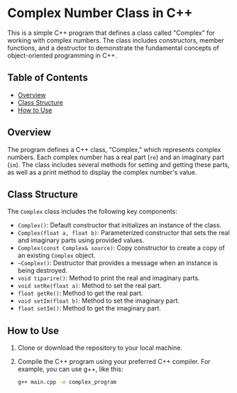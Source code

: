 # Complex Number Class in C++

This is a simple C++ program that defines a class called "Complex" for working with complex numbers. The class includes constructors, member functions, and a destructor to demonstrate the fundamental concepts of object-oriented programming in C++.

## Table of Contents
- [Overview](#overview)
- [Class Structure](#class-structure)
- [How to Use](#how-to-use)

## Overview

The program defines a C++ class, "Complex," which represents complex numbers. Each complex number has a real part (`re`) and an imaginary part (`im`). The class includes several methods for setting and getting these parts, as well as a print method to display the complex number's value. 

## Class Structure

The `Complex` class includes the following key components:

- `Complex()`: Default constructor that initializes an instance of the class.
- `Complex(float a, float b)`: Parameterized constructor that sets the real and imaginary parts using provided values.
- `Complex(const Complex& source)`: Copy constructor to create a copy of an existing `Complex` object.
- `~Complex()`: Destructor that provides a message when an instance is being destroyed.
- `void tiparire()`: Method to print the real and imaginary parts.
- `void setRe(float a)`: Method to set the real part.
- `float getRe()`: Method to get the real part.
- `void setIm(float b)`: Method to set the imaginary part.
- `float setIm()`: Method to get the imaginary part.

## How to Use

1. Clone or download the repository to your local machine.
2. Compile the C++ program using your preferred C++ compiler. For example, you can use g++, like this:

   ```sh
   g++ main.cpp -o complex_program
